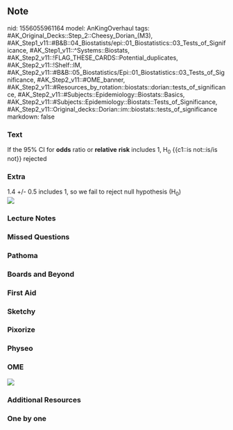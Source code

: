## Note
nid: 1556055961164
model: AnKingOverhaul
tags: #AK_Original_Decks::Step_2::Cheesy_Dorian_(M3), #AK_Step1_v11::#B&B::04_Biostatists/epi::01_Biostatistics::03_Tests_of_Significance, #AK_Step1_v11::^Systems::Biostats, #AK_Step2_v11::!FLAG_THESE_CARDS::Potential_duplicates, #AK_Step2_v11::!Shelf::IM, #AK_Step2_v11::#B&B::05_Biostatistics/Epi::01_Biostatistics::03_Tests_of_Significance, #AK_Step2_v11::#OME_banner, #AK_Step2_v11::#Resources_by_rotation::biostats::dorian::tests_of_significance, #AK_Step2_v11::#Subjects::Epidemiology::Biostats::Basics, #AK_Step2_v11::#Subjects::Epidemiology::Biostats::Tests_of_Significance, #AK_Step2_v11::Original_decks::Dorian::im::biostats::tests_of_significance
markdown: false

### Text
<div>
  If the 95% CI for <b>odds</b> ratio or <b>relative</b>
  <b>risk</b> includes 1, H<sub>0</sub> {{c1::is not::is/is not}}
  rejected
</div>

### Extra
<div>
  1.4 +/- 0.5 includes 1, so we fail to reject null hypothesis
  (H<sub>0</sub>)
</div><img src="paste-3102512575938561.jpg">

### Lecture Notes


### Missed Questions


### Pathoma


### Boards and Beyond


### First Aid


### Sketchy


### Pixorize


### Physeo


### OME
<div class="ome-widget">
  <a href="https://onlinemeded.org?ref=anki"><img src=
  "_OME_AnkiFlashcards_General_3.png"></a>
</div>

### Additional Resources


### One by one

